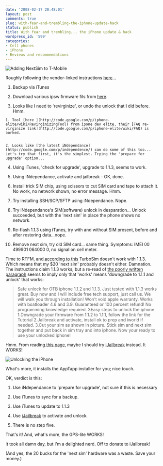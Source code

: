 ```yaml
---
date: '2008-02-17 20:48:01'
layout: post
comments: true
slug: with-fear-and-trembling-the-iphone-update-hack
status: publish
title: With fear and trembling... the iPhone update & hack
wordpress_id: '599'
categories:
- Cell phones
- iPhone
- Reviews and recommendations
---
```





![Adding NextSim to T-Mobile](http://www.phfactor.net/wp-pics/DSCF1987.jpg)



Roughly following the vendor-linked instructions [here](http://jailbreakme.com/1.1.2/)...



	
  1. Backup via iTunes

	
  2. Download various ipsw firmware fils from [here](http://iphone.unlock.no/#restore-firmware-files).

	
  3. Looks like I need to 'revirginize', or undo the unlock that I did before. Hmm.

	
    1. Tool [here ](http://code.google.com/p/iphone-elite/wiki/RevirginizingTool) from ipone dev elite, their [FAQ re-virginize link](http://code.google.com/p/iphone-elite/wiki/FAQ) is borked.

	
    2. Looks like [the latest iNdependance](http://code.google.com/p/independence/) can do some of this too... Let's try that first, it's the simplest. Trying the 'prepare for upgrade' option...




	
  4. Using iTunes, 'check for upgrade', upgrade to 1.1.3, seems to work.

	
  5. Using iNdependance, activate and jailbreak - OK, done.

	
  6. Install trick SIM chip, using scissors to cut SIM card and tape to attach it. No work, no network shown, no error message. Hmm.

	
  7. Try installing SSH/SCP/SFTP using iNdependance. Nope.

	
  8. Try iNdependance's SIM(software) unlock in desparation... Unlock succeeded, but with the 'next sim' in place the phone shows no network.

	
  9. Re-flash 1.1.3 using iTunes, try with and without SIM present, before and after restoring data...nope.

	
  10. Remove next sim, try old SIM card... same thing. Symptoms: IMEI 00 499901 064000 0, no signal on cell meter.


Time to RTFM, and[ according to this](http://code.google.com/p/independence/wiki/Beta14KnownIssues) TurboSim doesn't work with 1.1.3. Which means that my $20 'next sim' probably doesn't either. Damnation. The instructions claim 1.1.3 works, but a re-read of [the poorly written paragraph](http://www.pdacable.com/servlet/the-56/iphone-unlock-1.1.2-next/Detail) seems to imply only that 'works' means 'downgrade to 1.1.1 and unlock' that works:


> Safe unlock for OTB iphone 1.1.2 and 1.1.3. Just tested with 1.1.3 works great. Buy now and I will include free tech support, just call us. We will walk you through installation! Won't void apple warranty. Works with boatloader 4.6 and 3.9. Guaranteed or 100 percent refund! No programming knowledge required. 3Easy steps to unlock the iphone 1.Downgrade your firmware from 1.1.2 to 1.1.1, follow the link for the Tutorial 2.Jailbreak and activate, install ok to prep and iworld if needed. 3.Cut your sim as shown in picture. Stick sim and next sim together and put back in sim tray and into iphone. Now your ready to use your unlocked iphone!


Hmm. From reading[ this page](http://www.iphoneatlas.com/2008/02/13/an-even-easier-iphone-113-jailbreak-for-iphone-users/), maybe I should try [iJailbreak](http://code.google.com/p/ijailbreak/) instead. It WORKS!


![Unlocking the iPhone](http://www.phfactor.net/wp-pics/DSCF1989.jpg)



What's more, it installs the AppTapp installer for you; nice touch.

OK, verdict is this:



	
  1. Use iNdependance to 'prepare for upgrade', not sure if this is necessary

	
  2. Use iTunes to sync for a backup.

	
  3. Use iTunes to update to 1.1.3

	
  4. Use [iJailbreak](http://code.google.com/p/ijailbreak/) to activate and unlock.

	
  5. There is no step five.


That's it! And, what's more, the GPS-lite WORKS!

It took all damn day, but I'm a delighted nerd. Off to donate to iJailbreak!

(And yes, the 20 bucks for the 'next sim' hardware was a waste. Save your money.)
